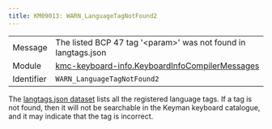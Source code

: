 ```yaml
---
title: KM09013: WARN_LanguageTagNotFound2
---
```


|            |           |
|------------|---------- |
| Message    | The listed BCP 47 tag '&lt;param&gt;' was not found in langtags\.json |
| Module     | [kmc-keyboard-info.KeyboardInfoCompilerMessages](kmc-keyboard-info.keyboardinfocompilermessages) |
| Identifier | `WARN_LanguageTagNotFound2` |

The [langtags.json dataset](https://github.com/silnrsi/langtags?tab=readme-ov-file) lists all
the registered language tags. If a tag is not found, then it will not be
searchable in the Keyman keyboard catalogue, and it may indicate that the
tag is incorrect.
